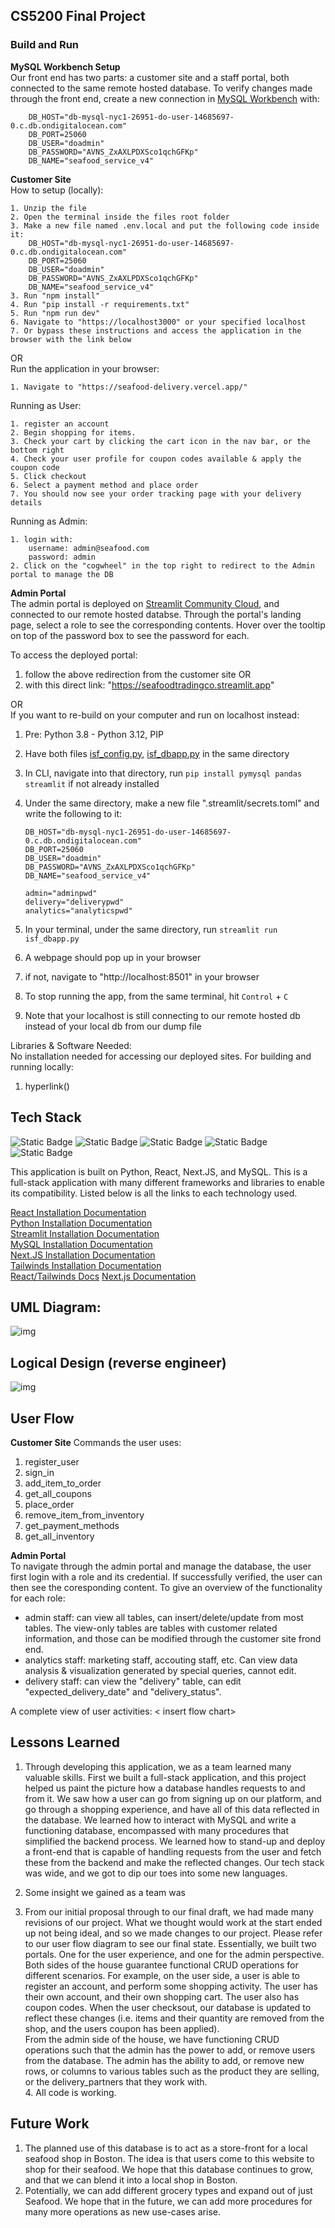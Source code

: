 ## CS5200 Final Project

### Build and Run

**MySQL Workbench Setup**  
Our front end has two parts: a customer site and a staff portal, both connected to the same remote hosted database. To verify changes made through the front end, create a new connection in [MySQL Workbench] with:

        DB_HOST="db-mysql-nyc1-26951-do-user-14685697-0.c.db.ondigitalocean.com"
        DB_PORT=25060
        DB_USER="doadmin"
        DB_PASSWORD="AVNS_ZxAXLPDXSco1qchGFKp"
        DB_NAME="seafood_service_v4"

**Customer Site**  
How to setup (locally): <br>

```MD
1. Unzip the file
2. Open the terminal inside the files root folder
3. Make a new file named .env.local and put the following code inside it:
    DB_HOST="db-mysql-nyc1-26951-do-user-14685697-0.c.db.ondigitalocean.com"
    DB_PORT=25060
    DB_USER="doadmin"
    DB_PASSWORD="AVNS_ZxAXLPDXSco1qchGFKp"
    DB_NAME="seafood_service_v4"
3. Run "npm install"
4. Run "pip install -r requirements.txt"
5. Run "npm run dev"
6. Navigate to "https://localhost3000" or your specified localhost
7. Or bypass these instructions and access the application in the browser with the link below
```

OR\
Run the application in your browser:

```
1. Navigate to "https://seafood-delivery.vercel.app/"
```

Running as User:

```
1. register an account
2. Begin shopping for items.
3. Check your cart by clicking the cart icon in the nav bar, or the bottom right
4. Check your user profile for coupon codes available & apply the coupon code
5. Click checkout
6. Select a payment method and place order
7. You should now see your order tracking page with your delivery details
```

Running as Admin:

```
1. login with:
    username: admin@seafood.com
    password: admin
2. Click on the "cogwheel" in the top right to redirect to the Admin portal to manage the DB
```

**Admin Portal**  
The admin portal is deployed on [Streamlit Community Cloud], and connected to our remote hosted databse. Through the portal's landing page, select a role to see the corresponding contents. Hover over the tooltip on top of the password box to see the password for each.

To access the deployed portal:

1. follow the above redirection from the customer site
   OR
2. with this direct link: "https://seafoodtradingco.streamlit.app"

OR  
If you want to re-build on your computer and run on localhost instead:

1.  Pre: Python 3.8 - Python 3.12, PIP
2.  Have both files [isf_config.py], [isf_dbapp.py] in the same directory
3.  In CLI, navigate into that directory, run `pip install pymysql pandas streamlit` if not already installed
4.  Under the same directory, make a new file ".streamlit/secrets.toml" and write the following to it:

        DB_HOST="db-mysql-nyc1-26951-do-user-14685697-0.c.db.ondigitalocean.com"
        DB_PORT=25060
        DB_USER="doadmin"
        DB_PASSWORD="AVNS_ZxAXLPDXSco1qchGFKp"
        DB_NAME="seafood_service_v4"

        admin="adminpwd"
        delivery="deliverypwd"
        analytics="analyticspwd"

5.  In your terminal, under the same directory, run `streamlit run isf_dbapp.py`
6.  A webpage should pop up in your browser
7.  if not, navigate to "http://localhost:8501" in your browser
8.  To stop running the app, from the same terminal, hit `Control` + `C`
9.  Note that your localhost is still connecting to our remote hosted db instead of your local db from our dump file

Libraries & Software Needed: <br>
No installation needed for accessing our deployed sites. For building and running locally:

1. hyperlink()

## Tech Stack<br>

![Static Badge](https://img.shields.io/badge/MySQL-hidden?logo=MySQL&logoColor=blue&labelColor=white&color=blue)
![Static Badge](https://img.shields.io/badge/Python-Hidden?logo=Python&logoColor=%233776AB&labelColor=white&color=blue)
![Static Badge](https://img.shields.io/badge/streamlit-Hidden?logo=streamlit&logoColor=red&labelColor=white&color=blue)
![Static Badge](https://img.shields.io/badge/React-hidden?logo=React&logoColor=blue&labelColor=white&color=blue)
![Static Badge](https://img.shields.io/badge/NextJs-hidden?logo=Next.Js&logoColor=black&labelColor=white&color=blue)<br>

This application is built on Python, React, Next.JS, and MySQL. This is a full-stack application with many different frameworks and libraries to enable its compatibility. Listed below is all the links to each technology used.

[React Installation Documentation](https://react.dev/learn/installation)<br>
[Python Installation Documentation](https://www.python.org/downloads/)<br>
[Streamlit Installation Documentation](https://docs.streamlit.io/library/get-started/installation) <br>
[MySQL Installation Documentation](https://dev.mysql.com/doc/mysql-installation-excerpt/5.7/en/) <br>
[Next.JS Installation Documentation](https://nextjs.org/docs/getting-started/installation) <br>
[Tailwinds Installation Documentation](https://tailwindcss.com/docs/installation) <br>
[React/Tailwinds Docs](https://tailwindcss.com/docs/guides/create-react-app)
[Next.js Documentation](https://nextjs.org/learn-pages-router/basics/create-nextjs-app)

## UML Diagram:

![img]("temp")

## Logical Design (reverse engineer)

![img](logical_design.png)

## User Flow

**Customer Site**
Commands the user uses: <br>

1. register_user
2. sign_in
3. add_item_to_order
4. get_all_coupons
5. place_order
6. remove_item_from_inventory
7. get_payment_methods
8. get_all_inventory

**Admin Portal**  
To navigate through the admin portal and manage the database, the user first login with a role and its credential.
If successfully verified, the user can then see the coresponding content. To give an overview of the functionality for each role:

- admin staff: can view all tables, can insert/delete/update from most tables. The view-only tables are tables with customer related information, and those can be modified through the customer site frond end.
- analytics staff: marketing staff, accouting staff, etc. Can view data analysis & visualization generated by special queries, cannot edit.
- delivery staff: can view the "delivery" table, can edit "expected_delivery_date" and "delivery_status".

A complete view of user activities:
< insert flow chart>

## Lessons Learned

1. Through developing this application, we as a team learned many valuable skills. First we built a full-stack application, and this project helped us paint the picture how a database handles requests to and from it. We saw how a user can go from signing up on our platform, and go through a shopping experience, and have all of this data reflected in the database. We learned how to interact with MySQL and write a functioning database, encompassed with many procedures that simplified the backend process. We learned how to stand-up and deploy a front-end that is capable of handling requests from the user and fetch these from the backend and make the reflected changes. Our tech stack was wide, and we got to dip our toes into some new languages. <br>

2. Some insight we gained as a team was <br>

3. From our initial proposal through to our final draft, we had made many revisions of our project. What we thought would work at the start ended up not being ideal, and so we made changes to our project. Please refer to our user flow diagram to see our final state. Essentially, we built two portals. One for the user experience, and one for the admin perspective. Both sides of the house guarantee functional CRUD operations for different scenarios. For example, on the user side, a user is able to register an account, and perform some shopping activity. The user has their own account, and their own shopping cart. The user also has coupon codes. When the user checksout, our database is updated to reflect these changes (i.e. items and their quantity are removed from the shop, and the users coupon has been applied). <br>
   From the admin side of the house, we have functioning CRUD operations such that the admin has the power to add, or remove users from the database. The admin has the ability to add, or remove new rows, or columns to various tables such as the product they are selling, or the delivery_partners that they work with.<br> 4. All code is working.

## Future Work

1. The planned use of this database is to act as a store-front for a local seafood shop in Boston. The idea is that users come to this website to shop for their seafood. We hope that this database continues to grow, and that we can blend it into a local shop in Boston. <br>
2. Potentially, we can add different grocery types and expand out of just Seafood. We hope that in the future, we can add more procedures for many more operations as new use-cases arise.<br>

<!-- auto references -->

[Streamlit Community Cloud]: https://streamlit.io/cloud
[MySQL Workbench]: https://dev.mysql.com/doc/mysql-installation-excerpt/5.7/en/
[isf_config.py]: isf_config.py
[isf_dbapp.py]: isf_dbapp.py
